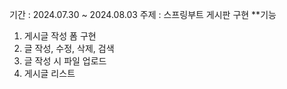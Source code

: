 기간 : 2024.07.30 ~ 2024.08.03
주제 : 스프링부트 게시판 구현
**기능
1. 게시글 작성 폼 구현
2. 글 작성, 수정, 삭제, 검색
3. 글 작성 시 파일 업로드
4. 게시글 리스트

